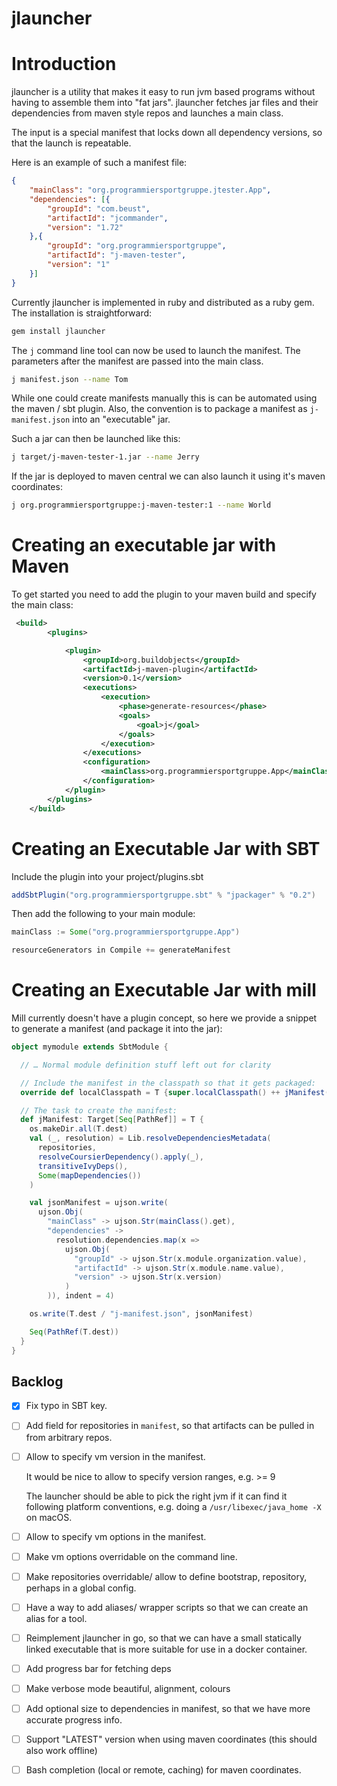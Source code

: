 # jlauncher

# Introduction

jlauncher is a utility that makes it easy to run jvm based programs without having to assemble them
into "fat jars". jlauncher fetches jar files and their dependencies from maven style repos and launches a main class.

The input is a special manifest that locks down all dependency versions, so that the launch is repeatable.

Here is an example of such a manifest file:

```json
{
    "mainClass": "org.programmiersportgruppe.jtester.App",
    "dependencies": [{
        "groupId": "com.beust",
        "artifactId": "jcommander",
        "version": "1.72"
    },{
        "groupId": "org.programmiersportgruppe",
        "artifactId": "j-maven-tester",
        "version": "1"
    }]
}
```

Currently jlauncher is implemented in ruby and distributed as a ruby gem. The installation is straightforward:

```bash
gem install jlauncher
```

The `j` command line tool can now be used to launch the manifest. The parameters after the manifest are 
passed into the main class. 

```bash
j manifest.json --name Tom
```

While one could create manifests manually this is can be automated using the maven / sbt plugin. Also, 
the convention is to package a manifest as `j-manifest.json` into an "executable" jar.
 
Such a jar can then be launched like this:
 
```bash
j target/j-maven-tester-1.jar --name Jerry
```

If the jar is deployed to maven central we can also launch it using it's maven coordinates:

```bash
j org.programmiersportgruppe:j-maven-tester:1 --name World
```

# Creating an executable jar with Maven

To get started you need to add the plugin to your maven build and specify the main class:

```xml
 <build>
        <plugins>

            <plugin>
                <groupId>org.buildobjects</groupId>
                <artifactId>j-maven-plugin</artifactId>
                <version>0.1</version>
                <executions>
                    <execution>
                        <phase>generate-resources</phase>
                        <goals>
                            <goal>j</goal>
                        </goals>
                    </execution>
                </executions>
                <configuration>
                    <mainClass>org.programmiersportgruppe.App</mainClass>
                </configuration>
            </plugin>
        </plugins>
    </build>
```

# Creating an Executable Jar with SBT

Include the plugin into your project/plugins.sbt

```scala
addSbtPlugin("org.programmiersportgruppe.sbt" % "jpackager" % "0.2")
```

Then add the following to your main module:

```scala
mainClass := Some("org.programmiersportgruppe.App")

resourceGenerators in Compile += generateManifest
```

# Creating an Executable Jar with mill

Mill currently doesn't have a plugin concept, so here we provide a snippet to generate a manifest (and package it 
into the jar):
```scala
object mymodule extends SbtModule {

  // … Normal module definition stuff left out for clarity

  // Include the manifest in the classpath so that it gets packaged:  
  override def localClasspath = T {super.localClasspath() ++ jManifest()}

  // The task to create the manifest:
  def jManifest: Target[Seq[PathRef]] = T {
    os.makeDir.all(T.dest)
    val (_, resolution) = Lib.resolveDependenciesMetadata(
      repositories,
      resolveCoursierDependency().apply(_),
      transitiveIvyDeps(),
      Some(mapDependencies())
    )

    val jsonManifest = ujson.write(
      ujson.Obj(
        "mainClass" -> ujson.Str(mainClass().get),
        "dependencies" ->
          resolution.dependencies.map(x =>
            ujson.Obj(
              "groupId" -> ujson.Str(x.module.organization.value),
              "artifactId" -> ujson.Str(x.module.name.value),
              "version" -> ujson.Str(x.version)
            )
        )), indent = 4)

    os.write(T.dest / "j-manifest.json", jsonManifest)

    Seq(PathRef(T.dest))
  }
}
```


## Backlog

* [X] Fix typo in SBT key.
* [ ] Add field for repositories in `manifest`, so that
      artifacts can be pulled in from arbitrary repos.
* [ ] Allow to specify vm version in the manifest.
    
    It would be nice to allow to specify version ranges, e.g. >= 9 

    The launcher should be able to pick the right jvm if it can find 
    it following platform conventions, e.g. doing a `/usr/libexec/java_home -X` on macOS.
* [ ] Allow to specify vm options in the manifest.
* [ ] Make vm options overridable on the command line.
* [ ] Make repositories overridable/ allow to define bootstrap,
      repository, perhaps in a global config.
* [ ] Have a way to add aliases/ wrapper scripts so that we can create an alias for a tool.
* [ ] Reimplement jlauncher in go, so that we can have a small statically linked executable that is
      more suitable for use in a docker container.
* [ ] Add progress bar for fetching deps
* [ ] Make verbose mode beautiful, alignment, colours
* [ ] Add optional size to dependencies in manifest, so that we have more accurate progress info.
* [ ] Support "LATEST" version when using maven coordinates (this should also work offline)
* [ ] Bash completion (local or remote, caching) for maven coordinates. 
